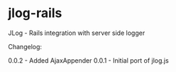 jlog-rails
==========

JLog - Rails integration with server side logger

Changelog:

0.0.2 - Added AjaxAppender
0.0.1 - Initial port of jlog.js